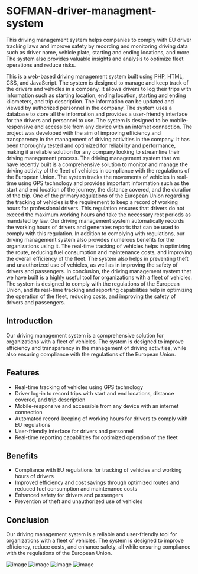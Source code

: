 # SOFMAN-driver-managment-system
This driving management system helps companies to comply with EU driver tracking laws and improve safety by recording and monitoring driving data such as driver name, vehicle plate, starting and ending locations, and more. The system also provides valuable insights and analysis to optimize fleet operations and reduce risks.


This is a web-based driving management system built using PHP, HTML, CSS, and JavaScript. The system is designed to manage and keep track of the drivers and vehicles in a company. It allows drivers to log their trips with information such as starting location, ending location, starting and ending kilometers, and trip description. The information can be updated and viewed by authorized personnel in the company. The system uses a database to store all the information and provides a user-friendly interface for the drivers and personnel to use. The system is designed to be mobile-responsive and accessible from any device with an internet connection. The project was developed with the aim of improving efficiency and transparency in the management of driving activities in the company. It has been thoroughly tested and optimized for reliability and performance, making it a reliable solution for any company looking to streamline their driving management process. The driving management system that we have recently built is a comprehensive solution to monitor and manage the driving activity of the fleet of vehicles in compliance with the regulations of the European Union. The system tracks the movements of vehicles in real-time using GPS technology and provides important information such as the start and end location of the journey, the distance covered, and the duration of the trip.  One of the primary regulations of the European Union regarding the tracking of vehicles is the requirement to keep a record of working hours for professional drivers. This regulation ensures that drivers do not exceed the maximum working hours and take the necessary rest periods as mandated by law. Our driving management system automatically records the working hours of drivers and generates reports that can be used to comply with this regulation.  In addition to complying with regulations, our driving management system also provides numerous benefits for the organizations using it. The real-time tracking of vehicles helps in optimizing the route, reducing fuel consumption and maintenance costs, and improving the overall efficiency of the fleet. The system also helps in preventing theft and unauthorized use of vehicles, as well as in improving the safety of drivers and passengers.  In conclusion, the driving management system that we have built is a highly useful tool for organizations with a fleet of vehicles. The system is designed to comply with the regulations of the European Union, and its real-time tracking and reporting capabilities help in optimizing the operation of the fleet, reducing costs, and improving the safety of drivers and passengers.




## Introduction

Our driving management system is a comprehensive solution for organizations with a fleet of vehicles. The system is designed to improve efficiency and transparency in the management of driving activities, while also ensuring compliance with the regulations of the European Union.

## Features

- Real-time tracking of vehicles using GPS technology
- Driver log-in to record trips with start and end locations, distance covered, and trip description
- Mobile-responsive and accessible from any device with an internet connection
- Automated record-keeping of working hours for drivers to comply with EU regulations
- User-friendly interface for drivers and personnel
- Real-time reporting capabilities for optimized operation of the fleet

## Benefits

- Compliance with EU regulations for tracking of vehicles and working hours of drivers
- Improved efficiency and cost savings through optimized routes and reduced fuel consumption and maintenance costs
- Enhanced safety for drivers and passengers
- Prevention of theft and unauthorized use of vehicles

## Conclusion

Our driving management system is a reliable and user-friendly tool for organizations with a fleet of vehicles. The system is designed to improve efficiency, reduce costs, and enhance safety, all while ensuring compliance with the regulations of the European Union.



![image](https://user-images.githubusercontent.com/83727951/216855670-8df465ec-498d-4b23-813a-12ea8115d823.png)
![image](https://user-images.githubusercontent.com/83727951/216855679-b402407a-58c5-4591-945c-c5a54ba09e64.png)
![image](https://user-images.githubusercontent.com/83727951/216855695-8e599963-9364-495a-8fb3-89891289369a.png)
![image](https://user-images.githubusercontent.com/83727951/216855709-297d4c4a-0cec-47ad-ab4c-f19e92501f4a.png)

